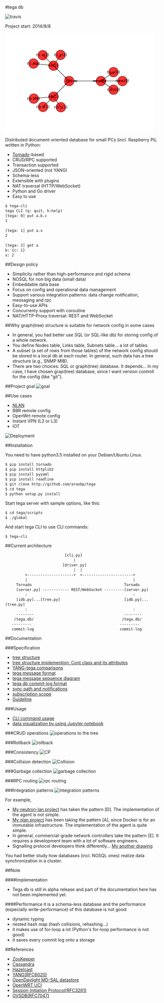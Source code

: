 #tega db

![travis](https://travis-ci.org/araobp/tega.svg?branch=master)

Project start: 2014/8/8

![tega_idb](./doc/output_3_0.png)

Distributed document-oriented database for small PCs (incl. Raspberry Pi), written in Python:
- [Tornado](http://www.tornadoweb.org/en/stable/)-based
- CRUD/RPC supported
- Transaction supported
- JSON-oriented (not YANG)
- Schema-less
- Extensible with plugins
- NAT traversal (HTTP/WebSocket)
- Python and Go driver
- Easy to use
```
$ tega-cli
tega CLI (q: quit, h:help)
[tega: 0] put a.b.c
1

[tega: 1] put a.x
2

[tega: 2] get a
b: {c: 1}
x: 2
```

##Design policy
- Simplicity rather than high-performance and rigid schema
- NOSQL for non big data (small data)
- Embeddable data base
- Focus on config and operational data management
- Support various integration patterns: data change notification, messaging and rpc
- Easy-to-use APIs
- Concurrenty support with coroutine
- NAT/HTTP-Proxy traversal: REST and WebSocket

##Why graph(tree) structure is suitable for network config in some cases
- In general, you had better use SQL (or SQL-like db) for storing config of a whole network.
- You define Nodes table, Links table, Subnets table... a lot of tables.
- A subset (a set of rows from those tables) of the network config should be stored in a local db at each router. In general, such data has a tree structure (e.g., SNMP MIB).
- There are two choices: SQL or graph(tree) database. It depends... In my case, I have chosen grap(tree) database, since I want version controll for the config (like "git").

##Project goal
![goal](https://docs.google.com/drawings/d/1CVeMUwvrKnbgvjriW0ftwnIMtjiMDlDMCEN0tPTSujs/pub?w=640&h=480)

##Use cases
- [NLAN](https://github.com/araobp/nlan)
- BBR remote config
- OpenWrt remote config
- Instant VPN (L2 or L3)
- IOT

![Deployment](https://docs.google.com/drawings/d/16z8YFQztsGXWacq8fWyVzs85UTjZqllIs-hGGwav9GY/pub?w=640&h=480)

##Installation

You need to have python3.5 installed on your Debian/Ubuntu Linux.

```
$ pip install tornado
$ pip install httplib2
$ pip install pyyaml
$ pip install readline
$ git clone http://github.com/araobp/tega
$ cd tega
$ python setup.py install
```

Start tega server with sample options, like this:
```
$ cd tega/scripts
$ ./global
```

And start tega CLI to use CLI commands:
```
$ tega-cli
```


##Current architecture
```
                           [cli.py]
                               |
                          [driver.py]
                               |  |
         +---------------------+  +-----------------------+
         |                                                |
     Tornado                                          Tornado 
     [server.py] ------------ REST/WebSocket ---------[server.py]
         :                                                : 
     [idb.py]...[tree.py]                             [idb.py]...[tree.py]
         :                                                :
     --------                                         --------
    /tega.db/                                        /tega.db/
   ---------                                        ---------
   commit-log                                       commit-log
```

##Documentation

###Specification
- [tree structure](./doc/tree.png)
- [tree structure implemention: Cont class and its attributes](./doc/attributes.md)
- [YANG-tega comparisons](./doc/yang-tega-comparisons.md)
- [tega message format](./doc/message-format.md)
- [tega message sequence diagram](./doc/message-sequence.md)
- [tega db commit-log format](./doc/tega-db-format.md)
- [sync path and notifications](./doc/sync_path_and_notifications.md)
- [subscription scope](./doc/subscription_scope.md)
- [Guideline](./doc/guideline.md)

###Usage
- [CLI command usage](./doc/usage.md)
- [data visualization by using Jupyter notebook](./doc/jupyter.md)

###CRUD operations
![operations to the tree](https://docs.google.com/drawings/d/1KOUuiQcosYpfEi4HyF7BYsiiSEW_2rJsZKy9xIPuIZQ/pub?w=600&h=480)

###Rollback
![rollback](https://docs.google.com/drawings/d/1nO-BKRYPdFKBjtkdOYpFiRd1WBQPMLHp3ojlqEroJVg/pub?w=600&h=480)

###Consistency
![CP](https://docs.google.com/drawings/d/11fC2DojI9gzw-FV3NG8Ubh97sKm0RmWk-tNJBu1Tt-M/pub?w=600&h=480)

###Collision detection
![Collision](https://docs.google.com/drawings/d/1D45tSElc7S4bnPCV_VLwJXua2O08Jv2gMqL4xeLaf2s/pub?w=600&h=480)

###Garbage collection
![garbage collection](https://docs.google.com/drawings/d/1DhOdnzqqG1wjs2-duG7f9jCQAyki-7qsrEG9pfBVKcI/pub?w=600&h=480)

###RPC routing
![rpc routing](https://docs.google.com/drawings/d/1GHHYrF3s0MRypT_SxHkDAT-aFTfCtMh9NkqQrVEtvqo/pub?w=600&h=480)

###Integration patterns
![integration patterns](https://docs.google.com/drawings/d/1CkqZxVHghA-9UuZ33ZHENcABnyHld5PtPw1CWY9LCJ8/pub?w=600&h=480)

For example,
- [My neutron-lan project](https://github.com/araobp/neutron-lan) has taken the pattern [D]. The implementation of the agent is not simple.
- [My nlan project](https://github.com/araobp/nlan) has been taking the pattern [A], since Docker is for an immutable infrastructure. The implementation of the agent is quite simple.
- In general, commercial-grade network controllers take the pattern [E]. It requires a development team with a lot of software engineers.
- Signalling protocol developers think differently... [My another drawing](https://docs.google.com/drawings/d/1x8mm-h4Gxn8rfL7fV-2sgnjpxejSaR8cLfzr9vNJFu4/pub?w=960&h=720)

You had better study how databases (incl. NOSQL ones) realize data synchronization in a cluster.

##Note

####Implementation
- Tega db is still in alpha release and part of the documentation here has not been implemented yet.

####Performance
it is a schema-less database and the performance (especially write-performance) of this database is not good:
- dynamic typing
- nested hash map (hash collisions, rehashing...)
- it makes use of for-loop a lot (Python's for-loop performance is not good)
- it saves every commit log onto a storage

##References
* [ZooKeeper](https://www.usenix.org/legacy/event/atc10/tech/full_papers/Hunt.pdf)
* [Cassandra](http://wiki.apache.org/cassandra/ArticlesAndPresentations)
* [Hazelcast](https://hazelcast.org/)
* [YANG(RFC6020)](https://tools.ietf.org/html/rfc6020)
* [OpenDaylight MD-SAL datastore](https://wiki.opendaylight.org/view/OpenDaylight_Controller:MD-SAL:Architecture:DOM_DataStore)
* [OpenWRT UCI](https://wiki.openwrt.org/doc/uci)
* [Session Initiation Protocol(RFC3261)](https://www.ietf.org/rfc/rfc3261.txt)
* [OVSDB(RFC7047)](https://tools.ietf.org/html/rfc7047)
